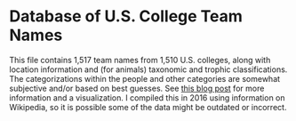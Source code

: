 # Database of U.S. College Team Names
This file contains 1,517 team names from 1,510 U.S. colleges, along with location information and (for animals) taxonomic and trophic classifications. The categorizations within the people and other categories are somewhat subjective and/or based on best guesses. 
See [this blog post](https://outsidethequadrat.weebly.com/blog/a-taxonomic-analysis-of-us-college-team-names) for more information and a visualization.
I compiled this in 2016 using information on Wikipedia, so it is possible some of the data might be outdated or incorrect.
